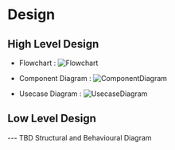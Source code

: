 # Design

## High Level Design 
* Flowchart :
![Flowchart](https://github.com/Rahul-S-Iyer/Mini-Project--266445/blob/main/Design/Flowchart.png)
* Component Diagram :
![ComponentDiagram](https://github.com/Rahul-S-Iyer/Mini-Project--266445/blob/main/Design/Component%20Diagram.png)

* Usecase Diagram :
![UsecaseDiagram]()

## Low Level Design 

--- TBD Structural and Behavioural Diagram

